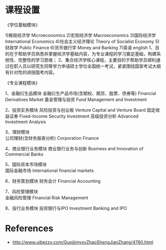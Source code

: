 # 课程设置

《学位基础模块》

1)微观经济学 Microeconomics
2)宏观经济学 Macroeconomics
3)国际经济学 International Economics
4)社会主义经济理论 Theory of Socialist Economy
5)财政学 Public Finance
6)货币银行学 Money and Banking
7)英语 english
1、目的在于帮助学员熟悉并掌握经济学基础内容，为专业课程的学习奠定基础，构建系统性、完整性的学习思维；
2、集合经济学核心课程，主要目的于帮助学员顺利通过在职人员以研究生同等学力申请硕士学位全国统一考试，紧紧围绕国家考试大纲有针对性的讲授国考内容。

《专业课程模块》

1、金融衍生品模块
金融衍生产品市场(含期权、期货、股票、债券等)
Financial Derivatives Market
基金管理与投资
Fund Management and Investment

2、投资实务模块
风险投资与创业板 Venture Capital and Venture Board
固定收益证券 Fixed-Income Security Investment
高级投资分析 Advanced Investment Analysis

3、理财模块	
公司理财(含财务报表分析) Corporation Finance

4、商业银行业务模块
商业银行业务与创新
Business and Innovation of Commercial Banks

5、国际资本市场模块	
国际金融市场 International financial markets

6、财务策划模块
财务会计 Financial Accounting

7、风险管理模块	
金融风险管理 Financial Risk Management

8、投行业务模块
投资银行与IPO Investment Banking and IPO

# References

 - http://www.uibezzy.com/GuojjjmyxyZhaoShengJianZhang/4760.html